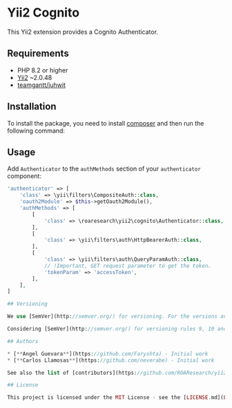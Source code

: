 # Yii2 Cognito

This Yii2 extension provides a Cognito Authenticator.

## Requirements

- PHP 8.2 or higher
- [Yii2](https://www.yiiframework.com/) ~2.0.48
- [teamgantt/juhwit](https://github.com/teamgantt/juhwit)

## Installation

To install the package, you need to install [composer](http://getcomposer.org/download/) and then run the following command:


## Usage

Add `Authenticator` to the `authMethods` section of your `authenticator` component:

```php
'authenticator' => [
    'class' => \yii\filters\CompositeAuth::class,
    'oauth2Module' => $this->getOauth2Module(),
    'authMethods' => [
        [
            'class' => \roaresearch\yii2\cognito\Authenticator::class,
        ],
        [
            'class' => \yii\filters\auth\HttpBearerAuth::class,
        ],
        [
            'class' => \yii\filters\auth\QueryParamAuth::class,
            // !Important, GET request parameter to get the token.
            'tokenParam' => 'accessToken',
        ],
    ],
]

## Versioning

We use [SemVer](http://semver.org/) for versioning. For the versions available, see the [tags on this repository](https://github.com/ROAResearch/yii2-roa/tags).

Considering [SemVer](http://semver.org/) for versioning rules 9, 10 and 11 talk about pre-releases, they will not be used within the ROAResearch.

## Authors

* [**Angel Guevara**](https://github.com/Faryshta) - Initial work
* [**Carlos Llamosas**](https://github.com/neverabe) - Initial work

See also the list of [contributors](https://github.com/ROAResearch/yii2-roa/graphs/contributors) who participated in this project.

## License

This project is licensed under the MIT License - see the [LICENSE.md](LICENSE.md) file for details
